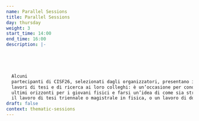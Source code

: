 ```yaml
---
name: Parallel Sessions
title: Parallel Sessions
day: thursday
weight: 3
start_time: 14:00
end_time: 16:00
description: |-
  




  Alcuni
  partecipanti di CISF26, selezionati dagli organizzatori, presentano i loro
  lavori di tesi e di ricerca ai loro colleghi: è un’occasione per conoscere gli
  ultimi orizzonti per i giovani fisici e farsi un’idea di come sia strutturato
  il lavoro di tesi triennale o magistrale in fisica, o un lavoro di dottorato.
draft: false
context: thematic-sessions
---
```

